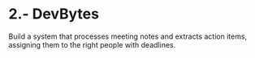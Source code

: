 # 2.- DevBytes 
Build a system that processes meeting notes and extracts action items, assigning them to
the right people with deadlines.
